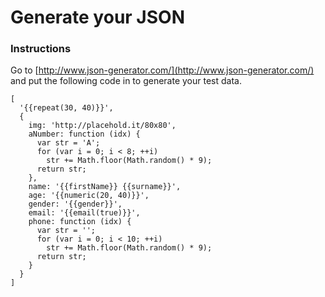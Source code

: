 Generate your JSON
==================

### Instructions

Go to [http://www.json-generator.com/](http://www.json-generator.com/) and put the following code in to generate your test data.

```
[
  '{{repeat(30, 40)}}',
  {
    img: 'http://placehold.it/80x80',
    aNumber: function (idx) {
      var str = 'A';
      for (var i = 0; i < 8; ++i)
        str += Math.floor(Math.random() * 9);
      return str;
    },
    name: '{{firstName}} {{surname}}',
    age: '{{numeric(20, 40)}}',
    gender: '{{gender}}',
    email: '{{email(true)}}',
    phone: function (idx) {
      var str = '';
      for (var i = 0; i < 10; ++i)
        str += Math.floor(Math.random() * 9);
      return str;
    }
  }
]
```
